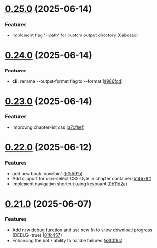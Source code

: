 # [0.25.0](https://github.com/lucasfernandodev/dragoid/compare/v0.24.0...v0.25.0) (2025-06-14)


### Features

* Implement flag '--path' for custom output directory ([0abeaac](https://github.com/lucasfernandodev/dragoid/commit/0abeaacf5f98395d5f5fd0159e37320fad47029b))



# [0.24.0](https://github.com/lucasfernandodev/dragoid/compare/v0.23.0...v0.24.0) (2025-06-14)


### Features

* **cli:** rename --output-format flag to --format ([8986fcd](https://github.com/lucasfernandodev/dragoid/commit/8986fcdf54cf53915f276280bdf8fd54d44ad396))



# [0.23.0](https://github.com/lucasfernandodev/dragoid/compare/v0.22.0...v0.23.0) (2025-06-14)


### Features

* Improving chapter-list css ([a7cf8ef](https://github.com/lucasfernandodev/dragoid/commit/a7cf8ef1e677dde4b0df53df09c97bc6770e0a87))



# [0.22.0](https://github.com/lucasfernandodev/dragoid/compare/v0.21.0...v0.22.0) (2025-06-12)


### Features

* add new book 'novelbin' ([bf5591b](https://github.com/lucasfernandodev/dragoid/commit/bf5591b5959d6f1aab9fbdfa85936d8aede718c2))
* Add support for user-select CSS style in chapter container ([5f4678f](https://github.com/lucasfernandodev/dragoid/commit/5f4678f152f0e4283960e08831b372c33d09852a))
* Implement navigation shortcut using keyboard ([0b11d2a](https://github.com/lucasfernandodev/dragoid/commit/0b11d2a8364829e9297becd89a7ffea56a3a0dd7))



# [0.21.0](https://github.com/lucasfernandodev/dragoid/compare/v0.20.0...v0.21.0) (2025-06-07)


### Features

* Add new debug function and use new fn to show download progress (DEBUG=true) ([81fb457](https://github.com/lucasfernandodev/dragoid/commit/81fb4579835f0ac4687bb33d73a71700e9e88240))
* Enhancing the bot's ability to handle failures ([e3f0f9c](https://github.com/lucasfernandodev/dragoid/commit/e3f0f9c0fb88c3087bdd5cdee33a71ba3677dd00))



